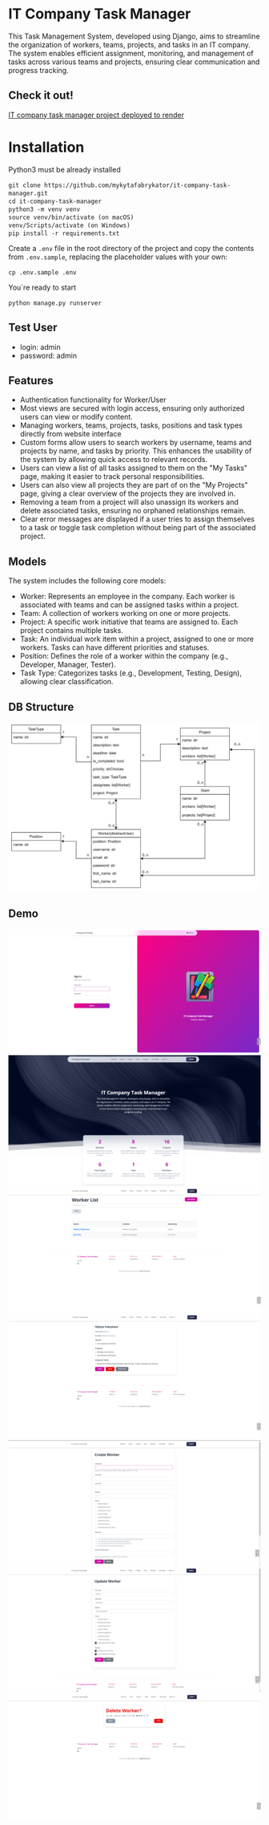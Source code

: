 # IT Company Task Manager

This Task Management System, developed using Django, aims to streamline the organization of workers, teams, projects, and tasks in an IT company.
The system enables efficient assignment, monitoring, and management of tasks across various teams and projects, ensuring clear communication and progress tracking.

## Check it out!

[IT company task manager project deployed to render](https://it-company-task-manager-scrm.onrender.com/)

# Installation

Python3 must be already installed

```shell
git clone https://github.com/mykytafabrykator/it-company-task-manager.git
cd it-company-task-manager
python3 -m venv venv
source venv/bin/activate (on macOS)
venv/Scripts/activate (on Windows)
pip install -r requirements.txt
```

Create a `.env` file in the root directory of the project and copy the contents from `.env.sample`, replacing the placeholder values with your own:

```shell
cp .env.sample .env
```

You`re ready to start

```shell
python manage.py runserver
```

## Test User

* login: admin
* password: admin

## Features

* Authentication functionality for Worker/User
* Most views are secured with login access, ensuring only authorized users can view or modify content.
* Managing workers, teams, projects, tasks, positions and task types directly from website interface
* Custom forms allow users to search workers by username, teams and projects by name, and tasks by priority. This enhances the usability of the system by allowing quick access to relevant records.
* Users can view a list of all tasks assigned to them on the "My Tasks" page, making it easier to track personal responsibilities.
* Users can also view all projects they are part of on the "My Projects" page, giving a clear overview of the projects they are involved in.
* Removing a team from a project will also unassign its workers and delete associated tasks, ensuring no orphaned relationships remain.
* Clear error messages are displayed if a user tries to assign themselves to a task or toggle task completion without being part of the associated project.

## Models

The system includes the following core models:

* Worker: Represents an employee in the company. Each worker is associated with teams and can be assigned tasks within a project.
* Team: A collection of workers working on one or more projects.
* Project: A specific work initiative that teams are assigned to. Each project contains multiple tasks.
* Task: An individual work item within a project, assigned to one or more workers. Tasks can have different priorities and statuses.
* Position: Defines the role of a worker within the company (e.g., Developer, Manager, Tester).
* Task Type: Categorizes tasks (e.g., Development, Testing, Design), allowing clear classification.

## DB Structure

![DB structure](website_screens/db.png)

## Demo

![Login](website_screens/login.png)
![Home](website_screens/home.png)
![Worker list](website_screens/worker_list.png)
![Worker detail](website_screens/worker_detail.png)
![Worker create](website_screens/worker_create.png)
![Worker update](website_screens/worker_update.png)
![Worker delete](website_screens/worker_delete.png)